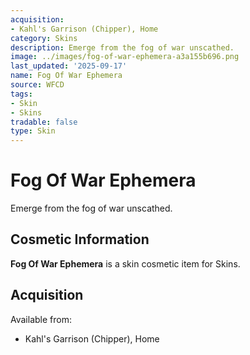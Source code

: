 ```yaml
---
acquisition:
- Kahl's Garrison (Chipper), Home
category: Skins
description: Emerge from the fog of war unscathed.
image: ../images/fog-of-war-ephemera-a3a155b696.png
last_updated: '2025-09-17'
name: Fog Of War Ephemera
source: WFCD
tags:
- Skin
- Skins
tradable: false
type: Skin
---
```


# Fog Of War Ephemera

Emerge from the fog of war unscathed.

## Cosmetic Information

**Fog Of War Ephemera** is a skin cosmetic item for Skins.

## Acquisition

Available from:
- Kahl's Garrison (Chipper), Home

